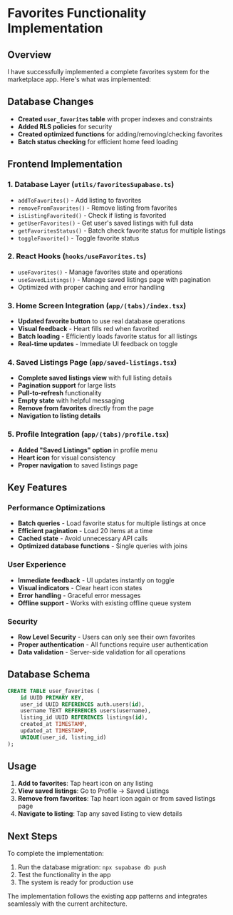 # Favorites Functionality Implementation

## Overview
I have successfully implemented a complete favorites system for the marketplace app. Here's what was implemented:

## Database Changes
- **Created `user_favorites` table** with proper indexes and constraints
- **Added RLS policies** for security
- **Created optimized functions** for adding/removing/checking favorites
- **Batch status checking** for efficient home feed loading

## Frontend Implementation

### 1. Database Layer (`utils/favoritesSupabase.ts`)
- `addToFavorites()` - Add listing to favorites
- `removeFromFavorites()` - Remove listing from favorites  
- `isListingFavorited()` - Check if listing is favorited
- `getUserFavorites()` - Get user's saved listings with full data
- `getFavoritesStatus()` - Batch check favorite status for multiple listings
- `toggleFavorite()` - Toggle favorite status

### 2. React Hooks (`hooks/useFavorites.ts`)
- `useFavorites()` - Manage favorites state and operations
- `useSavedListings()` - Manage saved listings page with pagination
- Optimized with proper caching and error handling

### 3. Home Screen Integration (`app/(tabs)/index.tsx`)
- **Updated favorite button** to use real database operations
- **Visual feedback** - Heart fills red when favorited
- **Batch loading** - Efficiently loads favorite status for all listings
- **Real-time updates** - Immediate UI feedback on toggle

### 4. Saved Listings Page (`app/saved-listings.tsx`)
- **Complete saved listings view** with full listing details
- **Pagination support** for large lists
- **Pull-to-refresh** functionality
- **Empty state** with helpful messaging
- **Remove from favorites** directly from the page
- **Navigation to listing details**

### 5. Profile Integration (`app/(tabs)/profile.tsx`)
- **Added "Saved Listings" option** in profile menu
- **Heart icon** for visual consistency
- **Proper navigation** to saved listings page

## Key Features

### Performance Optimizations
- **Batch queries** - Load favorite status for multiple listings at once
- **Efficient pagination** - Load 20 items at a time
- **Cached state** - Avoid unnecessary API calls
- **Optimized database functions** - Single queries with joins

### User Experience
- **Immediate feedback** - UI updates instantly on toggle
- **Visual indicators** - Clear heart icon states
- **Error handling** - Graceful error messages
- **Offline support** - Works with existing offline queue system

### Security
- **Row Level Security** - Users can only see their own favorites
- **Proper authentication** - All functions require user authentication
- **Data validation** - Server-side validation for all operations

## Database Schema
```sql
CREATE TABLE user_favorites (
    id UUID PRIMARY KEY,
    user_id UUID REFERENCES auth.users(id),
    username TEXT REFERENCES users(username),
    listing_id UUID REFERENCES listings(id),
    created_at TIMESTAMP,
    updated_at TIMESTAMP,
    UNIQUE(user_id, listing_id)
);
```

## Usage
1. **Add to favorites**: Tap heart icon on any listing
2. **View saved listings**: Go to Profile → Saved Listings
3. **Remove from favorites**: Tap heart icon again or from saved listings page
4. **Navigate to listing**: Tap any saved listing to view details

## Next Steps
To complete the implementation:
1. Run the database migration: `npx supabase db push`
2. Test the functionality in the app
3. The system is ready for production use

The implementation follows the existing app patterns and integrates seamlessly with the current architecture.
